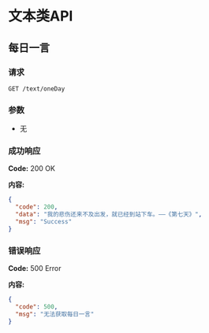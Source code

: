 # 文本类API
## 每日一言
### 请求

`GET /text/oneDay`
### 参数
- 无
### 成功响应

**Code:** 200 OK

**内容:**
```json
{
  "code": 200,
  "data": "我的悲伤还来不及出发，就已经到站下车。——《第七天》",
  "msg": "Success"
}
```
### 错误响应
**Code:** 500 Error

**内容:**
```json
{
  "code": 500,
  "msg": "无法获取每日一言"
}
```